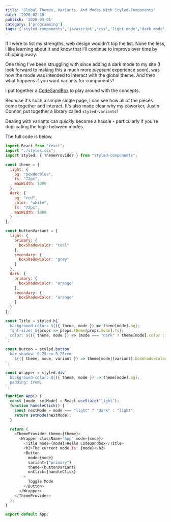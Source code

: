 ```yaml
---
title: 'Global Themes, Variants, And Modes With Styled-Components'
date: '2020-02-10'
publish: '2020-03-01'
category: ['programming']
tags: ['styled-components','javascript','css','light mode','dark mode','variants','css-in-js']
---
```


If I were to list my strengths, web design wouldn't top the list. None the less, I like learning about it and know that I'll continue to improve over time by chipping away.

One thing I've been struggling with since adding a dark mode to my site (I look forward to making this a much more _pleasant_ experience soon), was how the mode was intended to interact with the global theme. And then what happens if you want variants for components?

I put together a [CodeSandBox](https://codesandbox.io/s/adoring-shannon-0yt60?fontsize=14&hidenavigation=1&theme=dark) to play around with the concepts.

Because it's such a simple single page, I can see how all of the pieces come together and interact. It's also made clear why my coworker, Justin Connor, put together a library called `styled-variants`! 

Dealing with variants can _quickly_ become a hassle - particularly if you're duplicating the logic between modes.

The full code is below.

```javascript
import React from "react";
import "./styles.css";
import styled, { ThemeProvider } from "styled-components";

const theme = {
  light: {
    bg: "powderblue",
    fs: "72px",
    maxWidth: 1000
  },
  dark: {
    bg: "red",
    color: "white",
    fs: "72px",
    maxWidth: 1000
  }
};

const buttonVariant = {
  light: {
    primary: {
      boxShadowColor: "teal"
    },
    secondary: {
      boxShadowColor: "grey"
    }
  },
  dark: {
    primary: {
      boxShadowColor: "orange"
    },
    secondary: {
      boxShadowColor: "orange"
    }
  }
};

const Title = styled.h1`
  background-color: ${({ theme, mode }) => theme[mode].bg};
  font-size: ${props => props.theme[props.mode].fs};
  color: ${({ theme, mode }) => (mode === "dark" ? theme[mode].color : "")};
`;

const Button = styled.button`
  box-shadow: 0.25rem 0.25rem
    ${({ theme, mode, variant }) => theme[mode][variant].boxShadowColor};
`;

const Wrapper = styled.div`
  background-color: ${({ theme, mode }) => theme[mode].bg};
  padding: 1rem;
`;

function App() {
  const [mode, setMode] = React.useState("light");
  function handleClick() {
    const nextMode = mode === "light" ? "dark" : "light";
    return setMode(nextMode);
  }

  return (
    <ThemeProvider theme={theme}>
      <Wrapper className="App" mode={mode}>
        <Title mode={mode}>Hello CodeSandbox</Title>
        <h2>The current mode is: {mode}</h2>
        <Button
          mode={mode}
          variant={"primary"}
          theme={buttonVariant}
          onClick={handleClick}
        >
          Toggle Mode
        </Button>
      </Wrapper>
    </ThemeProvider>
  );
}

export default App;

```
